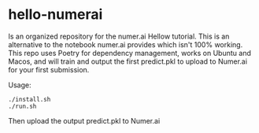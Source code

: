 # hello-numerai

Is an organized repository for the numer.ai Hellow tutorial.  This is an alternative to the notebook numer.ai provides which isn't 100% working.  This repo uses Poetry for dependency management, works on Ubuntu and Macos, and will train and output the first predict.pkl to upload to Numer.ai for your first submission.


Usage:

```
./install.sh
./run.sh
```

Then upload the output predict.pkl to Numer.ai